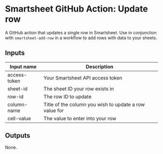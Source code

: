 # Smartsheet GitHub Action: Update row

A GitHub action that updates a single row in Smartsheet. Use in conjunction
with `smartsheet-add-row` in a workflow to add rows with data to your sheets.

## Inputs

| Input name | Description |
|------------|-------------|
| access-token | Your Smartsheet API access token |
| sheet-id | The sheet ID your row exists in |
| row-id | The row ID to update |
| column-name | Title of the column you wish to update a row value for |
| cell-value | The value to enter into your row |

## Outputs

None.
